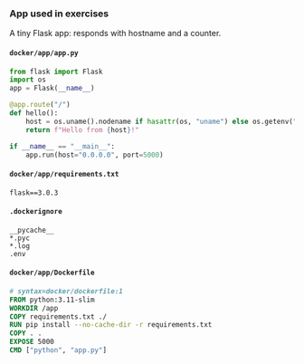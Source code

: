 ### App used in exercises

A tiny Flask app: responds with hostname and a counter.

#### `docker/app/app.py`

```python
from flask import Flask
import os
app = Flask(__name__)

@app.route("/")
def hello():
    host = os.uname().nodename if hasattr(os, "uname") else os.getenv("HOSTNAME", "unknown")
    return f"Hello from {host}!"

if __name__ == "__main__":
    app.run(host="0.0.0.0", port=5000)
```

#### `docker/app/requirements.txt`

```
flask==3.0.3
```

#### `.dockerignore`

```
__pycache__
*.pyc
*.log
.env
```

#### `docker/app/Dockerfile`

```Dockerfile
# syntax=docker/dockerfile:1
FROM python:3.11-slim
WORKDIR /app
COPY requirements.txt ./
RUN pip install --no-cache-dir -r requirements.txt
COPY . .
EXPOSE 5000
CMD ["python", "app.py"]
```



